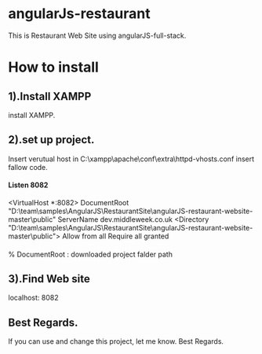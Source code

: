 # angularJs-restaurant

This is Restaurant Web Site using angularJS-full-stack.

# How to install

## 1).Install XAMPP

 install XAMPP.
 
## 2).set up project.

 
  Insert verutual host in C:\xampp\apache\conf\extra\httpd-vhosts.conf
  insert fallow code.

 #### Listen 8082
 <VirtualHost *:8082>
  DocumentRoot "D:\team\samples\AngularJS\RestaurantSite\angularJS-restaurant-website-master\public"
    ServerName dev.middleweek.co.uk
   <Directory "D:\team\samples\AngularJS\RestaurantSite\angularJS-restaurant-website-master\public">
        Allow from all
        Require all granted 
   </Directory> 
  </VirtualHost>
 #### 

%  DocumentRoot : downloaded project falder path

## 3).Find Web site

 localhost: 8082

## Best Regards.
If you can use and change this project, let me know.
Best Regards.
  
